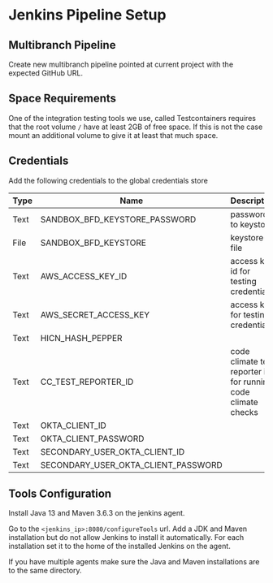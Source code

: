 # Jenkins Pipeline Setup

## Multibranch Pipeline

Create new multibranch pipeline pointed at current project with the expected GitHub URL.

## Space Requirements

One of the integration testing tools we use, called Testcontainers requires that the 
root volume `/` have at least 2GB of free space. If this is not the case mount an additional
volume to give it at least that much space.

## Credentials

Add the following credentials to the global credentials store

| Type | Name | Description
| ----- | ----- | ------ |
| Text | SANDBOX_BFD_KEYSTORE_PASSWORD | password to keystore
| File | SANDBOX_BFD_KEYSTORE | keystore file
| Text | AWS_ACCESS_KEY_ID | access key id for testing credentials
| Text | AWS_SECRET_ACCESS_KEY | access key for testing credentials
| Text | HICN_HASH_PEPPER | 
| Text | CC_TEST_REPORTER_ID | code climate test reporter id for running code climate checks
| Text | OKTA_CLIENT_ID | 
| Text | OKTA_CLIENT_PASSWORD | 
| Text | SECONDARY_USER_OKTA_CLIENT_ID | 
| Text | SECONDARY_USER_OKTA_CLIENT_PASSWORD | 


## Tools Configuration

Install Java 13 and Maven 3.6.3 on the jenkins agent.

Go to the `<jenkins_ip>:8080/configureTools` url. Add a JDK and Maven installation
but do not allow Jenkins to install it automatically. For each installation set it to the home of the
installed Jenkins on the agent.

If you have multiple agents make sure the Java and Maven installations are to the same directory.

